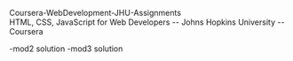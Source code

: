 
Coursera-WebDevelopment-JHU-Assignments     
HTML, CSS, JavaScript for Web Developers  -- Johns Hopkins University --Coursera

-mod2 solution
-mod3 solution
